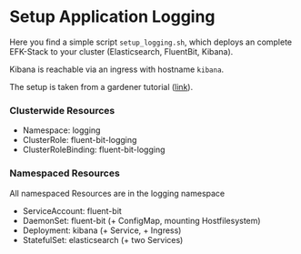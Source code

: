 # Setup Application Logging

Here you find a simple script `setup_logging.sh`, which deploys an complete EFK-Stack to your cluster (Elasticsearch, FluentBit, Kibana).

Kibana is reachable via an ingress with hostname `kibana`.

The setup is taken from a gardener tutorial ([link](https://github.wdf.sap.corp/pages/kubernetes/gardener/015-tutorials/content/app/efk_logging/)).

### Clusterwide Resources

- Namespace: logging
- ClusterRole: fluent-bit-logging
- ClusterRoleBinding: fluent-bit-logging

### Namespaced Resources
All namespaced Resources are in the logging namespace

- ServiceAccount: fluent-bit
- DaemonSet: fluent-bit (+ ConfigMap, mounting Hostfilesystem)
- Deployment: kibana (+ Service, + Ingress)
- StatefulSet: elasticsearch (+ two Services)
 
